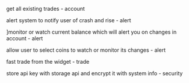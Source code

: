 get all existing trades - account

alert system to notify user of crash and rise - alert

]monitor or watch current balance which will alert you on changes in account - alert

allow user to select coins to watch or monitor its changes - alert

fast trade from the widget - trade

store api key with storage api and encrypt it with system info - security
